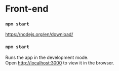 # Front-end

### `npm start`

https://nodejs.org/en/download/
### `npm start`

Runs the app in the development mode.\
Open [http://localhost:3000](http://localhost:3000) to view it in the browser.